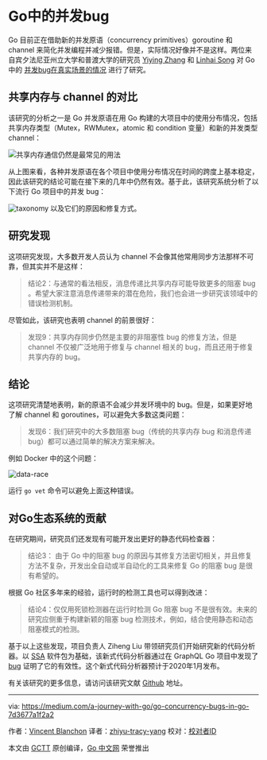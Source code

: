 # Go中的并发bug

Go 目前正在借助新的并发原语（concurrency primitives）goroutine 和 channel 来简化并发编程并减少报错。但是，实际情况好像并不是这样。两位来自宾夕法尼亚州立大学和普渡大学的研究员 [Yiying Zhang](https://www.linkedin.com/in/yiyingzhang) 和 [Linhai Song](https://songlh.github.io/) 对 Go 中的 [并发bug在真实场景的情况](https://songlh.github.io/paper/go-study.pdf) 进行了研究。

## 共享内存与 channel 的对比

该研究的分析之一是 Go 并发原语在用 Go 构建的大项目中的使用分布情况，包括共享内存类型（Mutex，RWMutex，atomic 和 condition 变量）和新的并发类型 channel：

![共享内存通信仍然是最常见的用法](https://raw.githubusercontent.com/studygolang/gctt-images2/master/go-concurrency-bugs-in-go/primitives-usages-over-time.png)

从上图来看，各种并发原语在各个项目中使用分布情况在时间的跨度上基本稳定，因此该研究的结论可能在接下来的几年中仍然有效。基于此，该研究系统分析了以下流行 Go 项目中的并发 bug：

![taxonomy](https://raw.githubusercontent.com/studygolang/gctt-images2/master/go-concurrency-bugs-in-go/taxonomy.png)
以及它们的原因和修复方式。

## 研究发现

这项研究发现，大多数开发人员认为 channel 不会像其他常用同步方法那样不可靠，但其实并不是这样：
> 结论2：与通常的看法相反，消息传递比共享内存可能导致更多的阻塞 bug 。希望大家注意消息传递带来的潜在危险，我们也会进一步研究该领域中的错误检测机制。

尽管如此，该研究也表明 channel 的前景很好：
> 发现9：共享内存同步仍然是主要的非阻塞性 bug 的修复方法，但是 channel 不仅被广泛地用于修复与 channel 相关的 bug，而且还用于修复共享内存的 bug。

## 结论

这项研究清楚地表明，新的原语不会减少并发环境中的 bug。但是，如果更好地了解 channel 和 goroutines，可以避免大多数这类问题：
> 发现6：我们研究中的大多数阻塞 bug（传统的共享内存 bug 和消息传递 bug）都可以通过简单的解决方案来解决。

例如 Docker 中的这个问题：

![data-race](https://raw.githubusercontent.com/studygolang/gctt-images2/master/go-concurrency-bugs-in-go/data-race.png)

运行 ```go vet``` 命令可以避免上面这种错误。

## 对Go生态系统的贡献

在研究期间，研究员们还发现有可能开发出更好的静态代码检查器：
> 结论3： 由于 Go 中的阻塞 bug 的原因与其修复方法密切相关，并且修复方法不复杂，开发出全自动或半自动化的工具来修复 Go 的阻塞 bug 是很有希望的。

根据 Go 社区多年来的经验，运行时的检测工具也可以得到改进：
> 结论4：仅仅用死锁检测器在运行时检测 Go 阻塞 bug 不是很有效。未来的研究应侧重于构建新颖的阻塞 bug 检测技术，例如，结合使用静态和动态阻塞模式的检测。

基于以上这些发现，项目负责人 Ziheng Liu 带领研究员们开始研究新的代码分析器。以 [SSA](https://godoc.org/golang.org/x/tools/go/ssa) 软件包为基础，该新式代码分析器通过在 GraphQL  Go 项目中发现了 [bug](https://github.com/graphql-go/graphql/pull/434) 证明了它的有效性。这个新式代码分析器预计于2020年1月发布。

有关该研究的更多信息，请访问该研究文献 [Github](https://songlh.github.io/paper/go-study.pdf) 地址。

---

via: https://medium.com/a-journey-with-go/go-concurrency-bugs-in-go-7d3677a1f2a2

作者：[Vincent Blanchon](https://medium.com/@blanchon.vincent)
译者：[zhiyu-tracy-yang](https://github.com/zhiyu-tracy-yang)
校对：[校对者ID](https://github.com/校对者ID)

本文由 [GCTT](https://github.com/studygolang/GCTT) 原创编译，[Go 中文网](https://studygolang.com/) 荣誉推出
